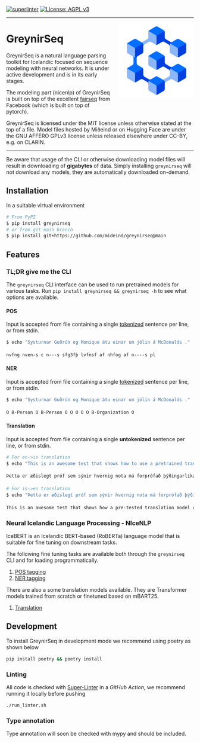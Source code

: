 [![superlinter](https://github.com/mideind/greynirseq/actions/workflows/superlinter.yml/badge.svg)]() [![License: AGPL v3](https://img.shields.io/badge/License-AGPL%20v3-blue.svg)](https://www.gnu.org/licenses/agpl-3.0)

---

<img src="assets/greynir-logo-large.png" alt="Greynir" width="200" height="200" align="right" style="margin-left:20px; margin-bottom: 20px;">

# GreynirSeq

GreynirSeq is a natural language parsing toolkit for Icelandic focused on sequence modeling with neural networks. It is under active development and is in its early stages.

The modeling part (nicenlp) of GreynirSeq is built on top of the excellent [fairseq](https://github.com/pytorch/fairseq) from Facebook (which is built on top of pytorch).

GreynirSeq is licensed under the MIT license unless otherwise stated at the top of a file. Model files hosted by Miðeind or on Hugging Face are under the GNU AFFERO GPLv3 license unless released elsewhere under CC-BY, e.g. on CLARIN.

---

Be aware that usage of the CLI or otherwise downloading model files will result in downloading of **gigabytes** of data.
Simply installing `greynirseq` will not download any models, they are automatically downloaded on-demand.

## Installation
In a suitable virtual environment
``` bash
# From PyPI
$ pip install greynirseq
# or from git main branch
$ pip install git+https://github.com/mideind/greynirseq@main
```

## Features

### TL;DR give me the CLI

The `greynirseq` CLI interface can be used to run pretrained models for various tasks. Run `pip install greynirseq && greynirseq -h` to see what options are available.

#### POS
Input is accepted from file containing a single [tokenized](https://github.com/mideind/Tokenizer) sentence per line, or from stdin.

``` bash
$ echo "Systurnar Guðrún og Monique átu einar um jólin á McDonalds ." | greynirseq pos --input -

nvfng nven-s c n---s sfg3fþ lvfnsf af nhfog af n----s pl
```

#### NER
Input is accepted from file containing a single [tokenized](https://github.com/mideind/Tokenizer) sentence per line, or from stdin.

``` bash
$ echo "Systurnar Guðrún og Monique átu einar um jólin á McDonalds ." | greynirseq ner --input -

O B-Person O B-Person O O O O O B-Organization O
```

#### Translation
Input is accepted from file containing a single **untokenized** sentence per line, or from stdin.

``` bash
# For en->is translation
$ echo "This is an awesome test that shows how to use a pretrained translation model." | greynirseq translate --source-lang en --target-lang is

Þetta er æðislegt próf sem sýnir hvernig nota má forprófað þýðingarlíkan.

# For is->en translation
$ echo "Þetta er æðislegt próf sem sýnir hvernig nota má forprófað þýðingarlíkan." | greynirseq translate --source-lang is --target-lang en

This is an awesome test that shows how a pre-tested translation model can be used.
```

### Neural Icelandic Language Processing - NIceNLP

IceBERT is an Icelandic BERT-based (RoBERTa) language model that is suitable for fine tuning on downstream tasks.

The following fine tuning tasks are available both through the `greynirseq` CLI and for loading programmatically.

1. [POS tagging](https://github.com/mideind/GreynirSeq/blob/main/src/greynirseq/nicenlp/examples/pos/README.md)
1. [NER tagging](https://github.com/mideind/GreynirSeq/blob/main/src/greynirseq/nicenlp/examples/ner/README.md)

There are also a some translation models available. They are Transformer models trained from scratch or finetuned based on mBART25.

1. [Translation](https://github.com/mideind/GreynirSeq/blob/main/src/greynirseq/nicenlp/examples/translation/README.md)

## Development
To install GreynirSeq in development mode we recommend using poetry as shown below

```bash
pip install poetry && poetry install
```

### Linting

All code is checked with [Super-Linter](https://github.com/github/super-linter) in a *GitHub Action*, we recommend running it locally before pushing

```bash
./run_linter.sh
```

### Type annotation

Type annotation will soon be checked with mypy and should be included.

